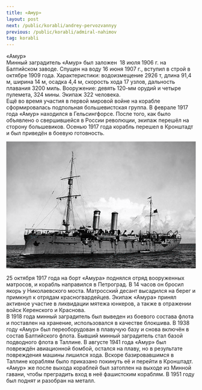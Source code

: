 ```yaml
---
title: «Амур»
layout: post
next: /public/korabli/andrey-pervozvannyy
previous: /public/korabli/admiral-nahimov
tag: korabli
---
```


«Амур»  
Минный заградитель «Амур» был заложен  18 июля 1906 г. на Балтийском заводе. Спущен на воду 16 июня 1907 г., вступил в строй в октябре 1909 года. Характеристики: водоизмещение 2926 т, длина 91,4 м, ширина 14 м, осадка 4,4 м, скорость хода 17 узлов, дальность плавания 3200 миль. Вооружение: девять 120-мм орудий и четыре пулемета, 324 мины. Экипаж 322 человека.   
Ещё во время участия в первой мировой войне на корабле сформировалась подпольная большевистская группа. В феврале 1917 года «Амур» находился в Гельсингфорсе. После того, как было объявлено о свершившейся в России революции, экипаж перешёл на сторону большевиков. Осенью 1917 года корабль перешел в Кронштадт и был приведён в боевую готовность.   
  

![](/assets/img/Amur.gif)  

  
25 октября 1917 года на борт «Амура» поднялся отряд вооруженных матросов, и корабль направился в Петроград. В 14 часов он бросил якорь у Николаевского моста. Матросский десант высадился на берег и примкнул к отрядам красногвардейцев. Экипаж «Амура» принял активное участие в ликвидации мятежа юнкеров, а также в отражении войск Керенского и Краснова.   
В 1918 года минный заградитель был выведен из боевого состава флота и поставлен на хранение, использовался в качестве блокшива. В 1938 году «Амур» был переоборудован в плавучую базу и снова включён в состав Балтийского флота. Бывший минный заградитель стал базой подводного флота в Таллине. В августе 1941 года «Амур» был повреждён авиационной бомбой, остался на плаву, но в результате повреждения машины лишился хода. Вскоре базировавшимся в Таллине кораблям было приказано покинуть её и перейти в Кронштадт. «Амур» же после выхода кораблей был затоплен на выходе из Минной гавани, чтобы преградить вход в неё фашистским кораблям. В 1951 году был поднят и разобран на металл.  
 
